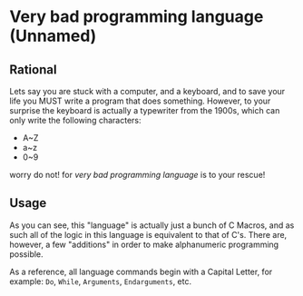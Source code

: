 # Very bad programming language (Unnamed)

## Rational

Lets say you are stuck with a computer, and a keyboard, and to save your life you MUST write a program that does something. However, to your surprise the keyboard is actually a typewriter from the 1900s, which can only write the following characters:

- A~Z
- a~z
- 0~9

worry do not! for *very bad programming language* is to your rescue!

## Usage

As you can see, this "language" is actually just a bunch of C Macros, and as such all of the logic in this language is equivalent to that of C's. There are, however, a few "additions" in order to make alphanumeric programming possible.

As a reference, all language commands begin with a Capital Letter, for example: `Do`, `While`, `Arguments`, `Endarguments`, etc.
